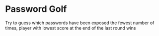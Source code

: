 # Password Golf
Try to guess which passwords have been exposed the fewest number of times, player with lowest score at the end of the last round wins
